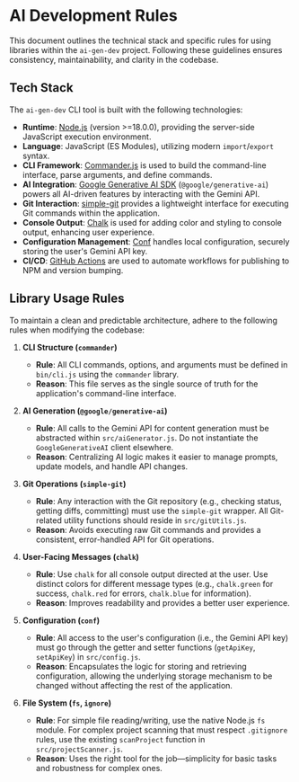 # AI Development Rules

This document outlines the technical stack and specific rules for using libraries within the `ai-gen-dev` project. Following these guidelines ensures consistency, maintainability, and clarity in the codebase.

## Tech Stack

The `ai-gen-dev` CLI tool is built with the following technologies:

-   **Runtime**: [Node.js](https://nodejs.org/) (version >=18.0.0), providing the server-side JavaScript execution environment.
-   **Language**: JavaScript (ES Modules), utilizing modern `import`/`export` syntax.
-   **CLI Framework**: [Commander.js](https://github.com/tj/commander.js/) is used to build the command-line interface, parse arguments, and define commands.
-   **AI Integration**: [Google Generative AI SDK](https://www.npmjs.com/package/@google/generative-ai) (`@google/generative-ai`) powers all AI-driven features by interacting with the Gemini API.
-   **Git Interaction**: [simple-git](https://www.npmjs.com/package/simple-git) provides a lightweight interface for executing Git commands within the application.
-   **Console Output**: [Chalk](https://www.npmjs.com/package/chalk) is used for adding color and styling to console output, enhancing user experience.
-   **Configuration Management**: [Conf](https://www.npmjs.com/package/conf) handles local configuration, securely storing the user's Gemini API key.
-   **CI/CD**: [GitHub Actions](https://github.com/features/actions) are used to automate workflows for publishing to NPM and version bumping.

## Library Usage Rules

To maintain a clean and predictable architecture, adhere to the following rules when modifying the codebase:

1.  **CLI Structure (`commander`)**
    -   **Rule**: All CLI commands, options, and arguments must be defined in `bin/cli.js` using the `commander` library.
    -   **Reason**: This file serves as the single source of truth for the application's command-line interface.

2.  **AI Generation (`@google/generative-ai`)**
    -   **Rule**: All calls to the Gemini API for content generation must be abstracted within `src/aiGenerator.js`. Do not instantiate the `GoogleGenerativeAI` client elsewhere.
    -   **Reason**: Centralizing AI logic makes it easier to manage prompts, update models, and handle API changes.

3.  **Git Operations (`simple-git`)**
    -   **Rule**: Any interaction with the Git repository (e.g., checking status, getting diffs, committing) must use the `simple-git` wrapper. All Git-related utility functions should reside in `src/gitUtils.js`.
    -   **Reason**: Avoids executing raw Git commands and provides a consistent, error-handled API for Git operations.

4.  **User-Facing Messages (`chalk`)**
    -   **Rule**: Use `chalk` for all console output directed at the user. Use distinct colors for different message types (e.g., `chalk.green` for success, `chalk.red` for errors, `chalk.blue` for information).
    -   **Reason**: Improves readability and provides a better user experience.

5.  **Configuration (`conf`)**
    -   **Rule**: All access to the user's configuration (i.e., the Gemini API key) must go through the getter and setter functions (`getApiKey`, `setApiKey`) in `src/config.js`.
    -   **Reason**: Encapsulates the logic for storing and retrieving configuration, allowing the underlying storage mechanism to be changed without affecting the rest of the application.

6.  **File System (`fs`, `ignore`)**
    -   **Rule**: For simple file reading/writing, use the native Node.js `fs` module. For complex project scanning that must respect `.gitignore` rules, use the existing `scanProject` function in `src/projectScanner.js`.
    -   **Reason**: Uses the right tool for the job—simplicity for basic tasks and robustness for complex ones.